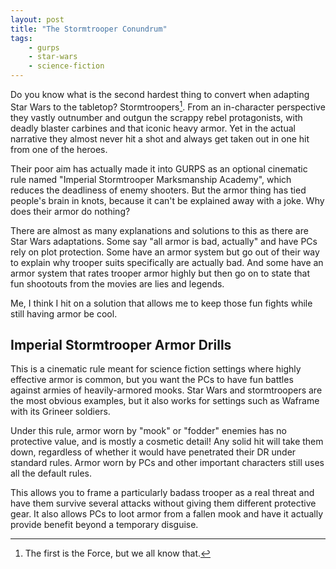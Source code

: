 ```yaml
---
layout: post
title: "The Stormtrooper Conundrum"
tags:
    - gurps
    - star-wars
    - science-fiction
---
```


Do you know what is the second hardest thing to convert when adapting Star Wars
to the tabletop? Stormtroopers[^1]. From an in-character perspective they vastly
outnumber and outgun the scrappy rebel protagonists, with deadly blaster
carbines and that iconic heavy armor. Yet in the actual narrative they almost
never hit a shot and always get taken out in one hit from one of the heroes.

Their poor aim has actually made it into GURPS as an optional cinematic rule
named "Imperial Stormtrooper Marksmanship Academy", which reduces the deadliness
of enemy shooters. But the armor thing has tied people's brain in knots, because
it can't be explained away with a joke. Why does their armor do nothing?

There are almost as many explanations and solutions to this as there are Star
Wars adaptations. Some say "all armor is bad, actually" and have PCs rely on
plot protection. Some have an armor system but go out of their way to explain
why trooper suits specifically are actually bad. And some have an armor system
that rates trooper armor highly but then go on to state that fun shootouts from
the movies are lies and legends.

Me, I think I hit on a solution that allows me to keep those fun fights while
still having armor be cool.


## Imperial Stormtrooper Armor Drills

This is a cinematic rule meant for science fiction settings where highly
effective armor is common, but you want the PCs to have fun battles against
armies of heavily-armored mooks. Star Wars and stormtroopers are the most
obvious examples, but it also works for settings such as Waframe with its
Grineer soldiers.

Under this rule, armor worn by "mook" or "fodder" enemies has no protective
value, and is mostly a cosmetic detail! Any solid hit will take them down,
regardless of whether it would have penetrated their DR under standard
rules. Armor worn by PCs and other important characters still uses all the
default rules.

This allows you to frame a particularly badass trooper as a real threat and have
them survive several attacks without giving them different protective gear. It
also allows PCs to loot armor from a fallen mook and have it actually provide
benefit beyond a temporary disguise.

[^1]: The first is the Force, but we all know that.
